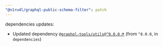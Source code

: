 ```yaml
---
"@n1ru4l/graphql-public-schema-filter": patch
---
```

dependencies updates:
  - Updated dependency [`@graphql-tools/utils@^9.0.0` ↗︎](https://www.npmjs.com/package/@graphql-tools/utils/v/9.0.0) (from `^8.0.0`, in `dependencies`)
